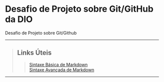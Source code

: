 # Desafio de Projeto sobre Git/GitHub da DIO

Desafio de Projeto sobre Git/Github
***
>## Links Úteis
>>[Sintaxe Básica de Markdown](https://www.markdownguide.org/basic-syntax/)  
>>[Sintaxe Avançada de Markdown](https://www.markdownguide.org/extended-syntax/)  
***
